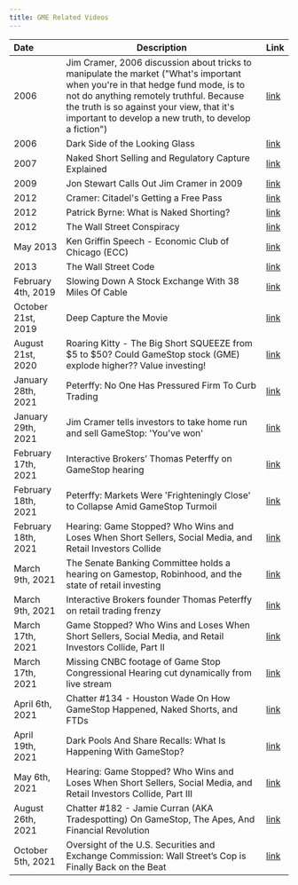 ```yaml
---
title: GME Related Videos
---
```



| Date | Description | Link
|:---|---|---|
| 2006 | Jim Cramer, 2006 discussion about tricks to manipulate the market ("What's important when you're in that hedge fund mode, is to not do anything remotely truthful. Because the truth is so against your view, that it's important to develop a new truth, to develop a fiction") | [link](https://youtu.be/jIfixbq_u0Q)
| 2006 | Dark Side of the Looking Glass | [link](https://www.youtube.com/watch?v=nLnw2_q5iMk)
| 2007 | Naked Short Selling and Regulatory Capture Explained | [link](https://www.youtube.com/watch?v=IZbLv_S_fYg)
| 2009 | Jon Stewart Calls Out Jim Cramer in 2009 | [link](https://old.reddit.com/r/Superstonk/comments/ni1gcw/jon_stewart_absolutely_destroyed_jim_cramercnbc/)
| 2012 | Cramer: Citadel's Getting a Free Pass | [link](https://youtu.be/OFaRrvTqjbw)
| 2012 | Patrick Byrne: What is Naked Shorting? | [link](https://youtu.be/BdBe5_8z53A)
| 2012 | The Wall Street Conspiracy | [link](https://archive.org/details/videoplayback_20210423)
| May 2013 | Ken Griffin Speech - Economic Club of Chicago (ECC) | [link](https://youtu.be/9cwf-JrrE9g)
| 2013 | The Wall Street Code | [link](https://youtu.be/kFQJNeQDDHA)
| February 4th, 2019 | Slowing Down A Stock Exchange With 38 Miles Of Cable | [link](https://youtu.be/d8BcCLLX4N4)
| October 21st, 2019 | Deep Capture the Movie | [link](https://youtu.be/7honct6tV_I)
| August 21st, 2020 | Roaring Kitty - The Big Short SQUEEZE from $5 to $50? Could GameStop stock (GME) explode higher?? Value investing! | [link](https://youtu.be/alntJzg0Um4)
| January 28th, 2021 | Peterffy: No One Has Pressured Firm To Curb Trading | [link](https://youtu.be/J5_YjUaSuZI)
| January 29th, 2021 | Jim Cramer tells investors to take home run and sell GameStop: 'You've won' | [link](https://youtu.be/jRHlprpFVPc)
| February 17th, 2021 | Interactive Brokers’ Thomas Peterffy on GameStop hearing | [link](https://cnbc.com/video/2021/02/17/interactive-brokers-thomas-peterffy-on-gamestop-hearing.html)
| February 18th, 2021 | Peterffy: Markets Were 'Frighteningly Close' to Collapse Amid GameStop Turmoil | [link](https://youtu.be/Yq4jdShG_PU)
| February 18th, 2021 | Hearing: Game Stopped? Who Wins and Loses When Short Sellers, Social Media, and Retail Investors Collide | [link](https://youtu.be/RfEuNHVPc_k)
| March 9th, 2021 | The Senate Banking Committee holds a hearing on Gamestop, Robinhood, and the state of retail investing | [link](https://www.youtube.com/watch?v=fYxKSMlzMlw)
| March 9th, 2021 | Interactive Brokers founder Thomas Peterffy on retail trading frenzy | [link](https://youtu.be/WQPquBVtwMM)
| March 17th, 2021 | Game Stopped? Who Wins and Loses When Short Sellers, Social Media, and Retail Investors Collide, Part II | [link](https://www.youtube.com/watch?v=imRzHXRq80I)
| March 17th, 2021 | Missing CNBC footage of Game Stop Congressional Hearing cut dynamically from live stream | [link](https://youtu.be/GNhhfTUrU88)
| April 6th, 2021 | Chatter #134 - Houston Wade On How GameStop Happened, Naked Shorts, and FTDs | [link](https://youtu.be/B7bBJlXPy9A)
| April 19th, 2021 | Dark Pools And Share Recalls: What Is Happening With GameStop? | [link](https://youtu.be/UHmw6MM_EyE)
| May 6th, 2021 | Hearing: Game Stopped? Who Wins and Loses When Short Sellers, Social Media, and Retail Investors Collide, Part III | [link](https://youtu.be/vX2X8xxHEns)
| August 26th, 2021 | Chatter #182 - Jamie Curran (AKA Tradespotting) On GameStop, The Apes, And Financial Revolution | [link](https://youtu.be/4ll4CY0AWgY)
| October 5th, 2021 | Oversight of the U.S. Securities and Exchange Commission: Wall Street’s Cop is Finally Back on the Beat | [link](https://youtu.be/9CL5WfevHjI)
